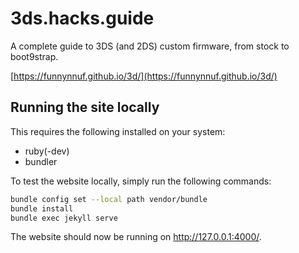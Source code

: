 # 3ds.hacks.guide

A complete guide to 3DS (and 2DS) custom firmware, from stock to boot9strap.

[https://funnynnuf.github.io/3d/](https://funnynnuf.github.io/3d/)

## Running the site locally

This requires the following installed on your system:
- ruby(-dev)
- bundler

To test the website locally, simply run the following commands:

```sh
bundle config set --local path vendor/bundle
bundle install
bundle exec jekyll serve
```

The website should now be running on http://127.0.0.1:4000/.
